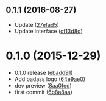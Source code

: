 <a name="0.1.1"></a>
## 0.1.1 (2016-08-27)

* Update ([27efad5](https://github.com/bumped/bumped-http/commit/27efad5))
* Update interface ([cf13d8d](https://github.com/bumped/bumped-http/commit/cf13d8d))



<a name="0.1.0"></a>
# 0.1.0 (2015-12-29)

* 0.1.0 release ([ebadd91](https://github.com/bumped/bumped-http/commit/ebadd91))
* Add badass logo ([64e9ae0](https://github.com/bumped/bumped-http/commit/64e9ae0))
* dev preview ([8aa0fed](https://github.com/bumped/bumped-http/commit/8aa0fed))
* first commit ([6b8a8aa](https://github.com/bumped/bumped-http/commit/6b8a8aa))



